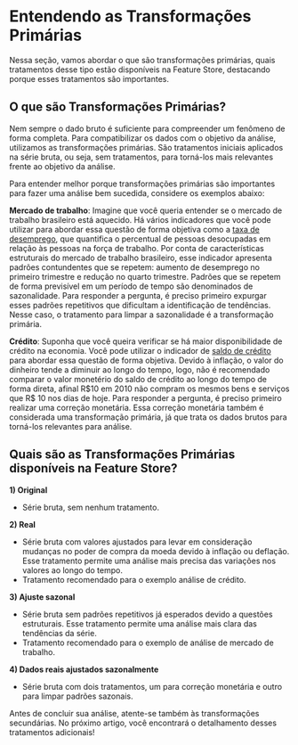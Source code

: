 # Entendendo as Transformações Primárias

Nessa seção, vamos abordar o que são transformações primárias, quais tratamentos desse tipo estão disponíveis na Feature Store, destacando porque esses tratamentos são importantes.

## O que são Transformações Primárias?

Nem sempre o dado bruto é suficiente para compreender um fenômeno de forma completa. Para compatibilizar os dados com o objetivo da análise, utilizamos as transformações primárias. São tratamentos iniciais aplicados na série bruta, ou seja, sem tratamentos, para torná-los mais relevantes frente ao objetivo da análise.

Para entender melhor porque transformações primárias são importantes para fazer uma análise bem sucedida, considere os exemplos abaixo:

**Mercado de trabalho**: Imagine que você queria entender se o mercado de trabalho brasileiro está aquecido. Há vários indicadores que você pode utilizar para abordar essa questão de forma objetiva como a [taxa de desemprego](https://4casthub.ai/feature-store/indicators/BREMP0018), que quantifica o percentual de pessoas desocupadas em relação às pessoas na força de trabalho. Por conta de características estruturais do mercado de trabalho brasileiro, esse indicador apresenta padrões contundentes que se repetem: aumento de desemprego no primeiro trimestre e redução no quarto trimestre. Padrões que se repetem de forma previsível em um período de tempo são denominados de sazonalidade. Para responder a pergunta, é preciso primeiro expurgar esses padrões repetitivos que dificultam a identificação de tendências. Nesse caso, o tratamento para limpar a sazonalidade é a transformação primária.

**Crédito**: Suponha que você queira verificar se há maior disponibilidade de crédito na economia. Você pode utilizar o indicador de [saldo de crédito](https://4casthub.ai/feature-store/indicators/BRCRD0026) para abordar essa questão de forma objetiva. Devido à inflação, o valor do dinheiro tende a diminuir ao longo do tempo, logo, não é recomendado comparar o valor monetério do saldo de crédito ao longo do tempo de forma direta, afinal R\$10 em 2010 não compram os mesmos bens e serviços que R\$ 10 nos dias de hoje. Para responder a pergunta, é preciso primeiro realizar uma correção monetária. Essa correção monetária também é considerada uma transformação primária, já que trata os dados brutos para torná-los relevantes para análise.

## Quais são as Transformações Primárias disponíveis na Feature Store?

**1) Original**

-   Série bruta, sem nenhum tratamento.

**2) Real**

-   Série bruta com valores ajustados para levar em consideração mudanças no poder de compra da moeda devido à inflação ou deflação. Esse tratamento permite uma análise mais precisa das variações nos valores ao longo do tempo.
-   Tratamento recomendado para o exemplo análise de crédito.

**3) Ajuste sazonal**

-   Série bruta sem padrões repetitivos já esperados devido a questões estruturais. Esse tratamento permite uma análise mais clara das tendências da série.
-   Tratamento recomendado para o exemplo de análise de mercado de trabalho.

**4) Dados reais ajustados sazonalmente**

-   Série bruta com dois tratamentos, um para correção monetária e outro para limpar padrões sazonais.

Antes de concluir sua análise, atente-se também às transformações secundárias. No próximo artigo, você encontrará o detalhamento desses tratamentos adicionais!

